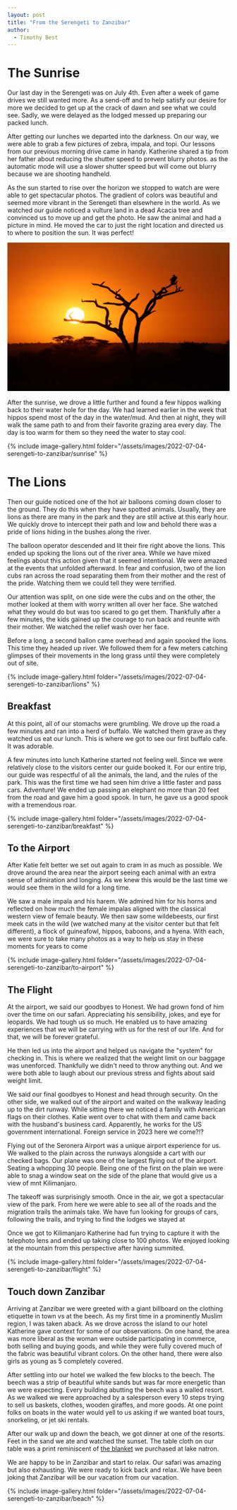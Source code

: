 ```yaml
---
layout: post
title: "From the Serengeti to Zanzibar"
author:
  - Timothy Best
---
```


# The Sunrise

Our last day in the Serengeti was on July 4th. Even after a week of game drives we still wanted more. As a send-off and to help satisfy our desire for more we decided to get up at the crack of dawn and see what we could see. Sadly, we were delayed as the lodged messed up preparing our packed lunch.

After getting our lunches we departed into the darkness. On our way, we were able to grab a few pictures of zebra, impala, and topi. Our lessons from our previous morning drive came in handy. Katherine shared a tip from her father about reducing the shutter speed to prevent blurry photos. as the automatic mode will use a slower shutter speed but will come out blurry because we are shooting handheld.

As the sun started to rise over the horizon we stopped to watch are were able to get spectacular photos. The gradient of colors was beautiful and seemed more vibrant in the Serengeti than elsewhere in the world. As we watched our guide noticed a vulture land in a dead Acacia tree and convinced us to move up and get the photo. He saw the animal and had a picture in mind. He moved the car to just the right location and directed us to where to position the sun. It was perfect!

![portrait of a dik-dik](/assets/images/2022-07-04-serengeti-to-zanzibar/vulture.jpg)

After the sunrise, we drove a little further and found a few hippos walking back to their water hole for the day. We had learned earlier in the week that hippos spend most of the day in the water/mud. And then at night, they will walk the same path to and from their favorite grazing area every day. The day is too warm for them so they need the water to stay cool.

{% include image-gallery.html folder="/assets/images/2022-07-04-serengeti-to-zanzibar/sunrise" %}


# The Lions

Then our guide noticed one of the hot air balloons coming down closer to the ground. They do this when they have spotted animals. Usually, they are lions as there are many in the park and they are still active at this early hour. We quickly drove to intercept their path and low and behold there was a pride of lions hiding in the bushes along the river. 

The balloon operator descended and lit their fire right above the lions. This ended up spoking the lions out of the river area. While we have mixed feelings about this action given that it seemed intentional. We were amazed at the events that unfolded afterward. In fear and confusion, two of the lion cubs ran across the road separating them from their mother and the rest of the pride. Watching them we could tell they were terrified. 

Our attention was split, on one side were the cubs and on the other, the mother looked at them with worry written all over her face. She watched what they would do but was too scared to go get them. Thankfully after a few minutes, the kids gained up the courage to run back and reunite with their mother. We watched the relief wash over her face. 

Before a long, a second ballon came overhead and again spooked the lions. This time they headed up river. We followed them for a few meters catching glimpses of their movements in the long grass until they were completely out of site.

{% include image-gallery.html folder="/assets/images/2022-07-04-serengeti-to-zanzibar/lions" %}


## Breakfast

At this point, all of our stomachs were grumbling. We drove up the road a few minutes and ran into a herd of buffalo. We watched them grave as they watched us eat our lunch. This is where we got to see our first buffalo cafe. It was adorable.

A few minutes into lunch Katherine started not feeling well. Since we were relatively close to the visitors center our guide booked it. For our entire trip, our guide was respectful of all the animals, the land, and the rules of the park. This was the first time we had seen him drive a little faster and pass cars. Adventure! We ended up passing an elephant no more than 20 feet from the road and gave him a good spook. In turn, he gave us a good spook with a tremendous roar.

{% include image-gallery.html folder="/assets/images/2022-07-04-serengeti-to-zanzibar/breakfast" %}


## To the Airport
After Katie felt better we set out again to cram in as much as possible. We drove around the area near the airport seeing each animal with an extra sense of admiration and longing. As we knew this would be the last time we would see them in the wild for a long time.

We saw a male impala and his harem. We admired him for his horns and reflected on how much the female impalas aligned with the classical western view of female beauty. We then saw some wildebeests, our first meek cats in the wild (we watched many at the visitor center but that felt different), a flock of guineafowl, hippos, baboons, and a hyena. With each, we were sure to take many photos as a way to help us stay in these moments for years to come 

{% include image-gallery.html folder="/assets/images/2022-07-04-serengeti-to-zanzibar/to-airport" %}

## The Flight
At the airport, we said our goodbyes to Honest. We had grown fond of him over the time on our safari. Appreciating his sensibility, jokes, and eye for leopards. We had tough us so much. He enabled us to have amazing experiences that we will be carrying with us for the rest of our life. And for that, we will be forever grateful.

He then led us into the airport and helped us navigate the "system" for checking in. This is where we realized that the weight limit on our baggage was unenforced. Thankfully we didn't need to throw anything out. And we were both able to laugh about our previous stress and fights about said weight limit. 

We said our final goodbyes to Honest and head through security. On the other side, we walked out of the airport and waited on the walkway leading up to the dirt runway. While sitting there we noticed a family with American flags on their clothes. Katie went over to chat with them and came back with the husband's business card. Apparently, he works for the US government international. Foreign service in 2023 here we come?!?

Flying out of the Seronera Airport was a unique airport experience for us. We walked to the plain across the runways alongside a cart with our checked bags. Our plane was one of the largest flying out of the airport. Seating a whopping 30 people. Being one of the first on the plain we were able to snag a window seat on the side of the plane that would give us a view of mnt Kilimanjaro.

The takeoff was surprisingly smooth. Once in the air, we got a spectacular view of the park. From here we were able to see all of the roads and the migration trails the animals take. We have fun looking for groups of cars, following the trails, and trying to find the lodges we stayed at

Once we got to Kilimanjaro Katherine had fun trying to capture it with the telephoto lens and ended up taking close to 100 photos. We enjoyed looking at the mountain from this perspective after having summited.

{% include image-gallery.html folder="/assets/images/2022-07-04-serengeti-to-zanzibar/flight" %}

## Touch down Zanzibar

Arriving at Zanzibar we were greeted with a giant billboard on the clothing etiquette in town vs at the beech. As my first time in a prominently Muslim region, I was taken aback. As we drove across the island to our hotel Katherine gave context for some of our observations. On one hand, the area was more liberal as the woman were outside participating in commerce, both selling and buying goods, and while they were fully covered much of the fabric was beautiful vibrant colors. On the other hand, there were also girls as young as 5 completely covered.

After settling into our hotel we walked the few blocks to the beech. The beech was a strip of beautiful white sands but was far more energetic than we were expecting. Every building abutting the beech was a walled resort. As we walked we were approached by a salesperson every 10 steps trying to sell us baskets, clothes, wooden giraffes, and more goods. At one point folks on boats in the water would yell to us asking if we wanted boat tours, snorkeling, or jet ski rentals. 

After our walk up and down the beach, we got dinner at one of the resorts. Feet in the sand we ate and watched the sunset. The table cloth on our table was a print reminiscent of [the blanket](/2022/06/27/lake-natron.html#the-stay) we purchased at lake natron.

We are happy to be in Zanzibar and start to relax. Our safari was amazing but also exhausting. We were ready to kick back and relax. We have been joking that Zanzibar will be our vacation from our vacation.

{% include image-gallery.html folder="/assets/images/2022-07-04-serengeti-to-zanzibar/beach" %}
